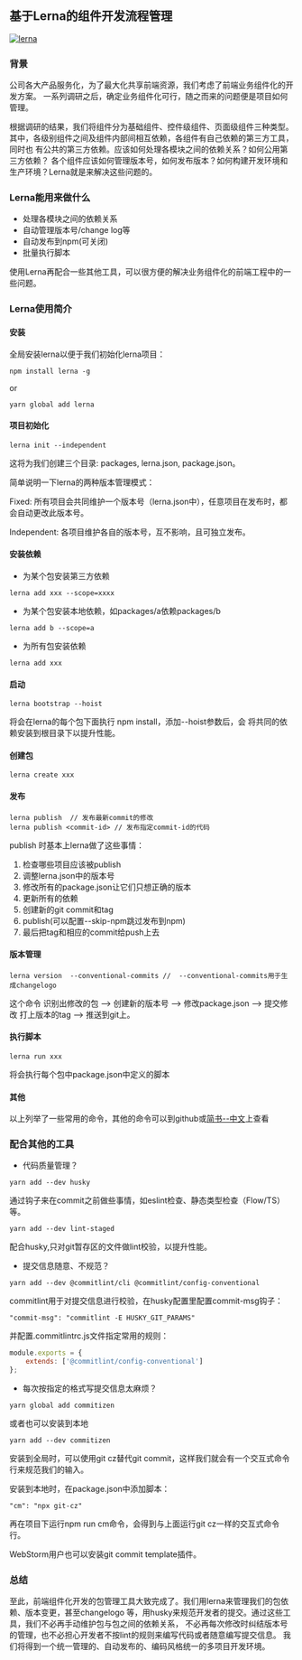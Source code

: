 ## 基于Lerna的组件开发流程管理

[![lerna](https://img.shields.io/badge/maintained%20with-lerna-cc00ff.svg)](https://lernajs.io/)

### 背景

公司各大产品服务化，为了最大化共享前端资源，我们考虑了前端业务组件化的开发方案。
一系列调研之后，确定业务组件化可行，随之而来的问题便是项目如何管理。

根据调研的结果，我们将组件分为基础组件、控件级组件、页面级组件三种类型。
其中，各级别组件之间及组件内部间相互依赖，各组件有自己依赖的第三方工具，同时也
有公共的第三方依赖。应该如何处理各模块之间的依赖关系？如何公用第三方依赖？
各个组件应该如何管理版本号，如何发布版本？如何构建开发环境和
生产环境？Lerna就是来解决这些问题的。

### Lerna能用来做什么

+ 处理各模块之间的依赖关系
+ 自动管理版本号/change log等
+ 自动发布到npm(可关闭)
+ 批量执行脚本

使用Lerna再配合一些其他工具，可以很方便的解决业务组件化的前端工程中的一些问题。

### Lerna使用简介

#### 安装

全局安装lerna以便于我们初始化lerna项目：

```
npm install lerna -g
```
or
```
yarn global add lerna
```

#### 项目初始化

```
lerna init --independent
```
这将为我们创建三个目录: packages, lerna.json, package.json。

简单说明一下lerna的两种版本管理模式：

Fixed: 所有项目会共同维护一个版本号（lerna.json中），任意项目在发布时，都会自动更改此版本号。

Independent: 各项目维护各自的版本号，互不影响，且可独立发布。

#### 安装依赖

- 为某个包安装第三方依赖

```
lerna add xxx --scope=xxxx
```
- 为某个包安装本地依赖，如packages/a依赖packages/b

```
lerna add b --scope=a
```
- 为所有包安装依赖

```
lerna add xxx
```

#### 启动

```
lerna bootstrap --hoist
```

将会在lerna的每个包下面执行 npm install，添加--hoist参数后，会
将共同的依赖安装到根目录下以提升性能。

#### 创建包

```
lerna create xxx
```

#### 发布

```
lerna publish  // 发布最新commit的修改
lerna publish <commit-id> // 发布指定commit-id的代码
```
publish 时基本上lerna做了这些事情：

1. 检查哪些项目应该被publish
2. 调整lerna.json中的版本号
3. 修改所有的package.json让它们只想正确的版本
4. 更新所有的依赖
5. 创建新的git commit和tag
6. publish(可以配置--skip-npm跳过发布到npm)
7. 最后把tag和相应的commit给push上去

#### 版本管理

```
lerna version  --conventional-commits //  --conventional-commits用于生成changelogo
```

这个命令 识别出修改的包 --> 创建新的版本号 --> 修改package.json --> 提交修改 打上版本的tag --> 推送到git上。

#### 执行脚本
```
lerna run xxx
```
将会执行每个包中package.json中定义的脚本

#### 其他

以上列举了一些常用的命令，其他的命令可以到github或[简书--中文](https://www.jianshu.com/p/8b7e6025354b)上查看

### 配合其他的工具

+ 代码质量管理？

```
yarn add --dev husky
```
通过钩子来在commit之前做些事情，如eslint检查、静态类型检查（Flow/TS）等。

```
yarn add --dev lint-staged
```
配合husky,只对git暂存区的文件做lint校验，以提升性能。

+ 提交信息随意、不规范？

```
yarn add --dev @commitlint/cli @commitlint/config-conventional
```

commitlint用于对提交信息进行校验，在husky配置里配置commit-msg钩子：

```
"commit-msg": "commitlint -E HUSKY_GIT_PARAMS"
```

并配置.commitlintrc.js文件指定常用的规则：

```javascript
module.exports = {
    extends: ['@commitlint/config-conventional']
};
```

+ 每次按指定的格式写提交信息太麻烦？

```
yarn global add commitizen
```
或者也可以安装到本地
```
yarn add --dev commitizen
```
安装到全局时，可以使用git cz替代git commit，这样我们就会有一个交互式命令行来规范我们的输入。

安装到本地时，在package.json中添加脚本：
```
"cm": "npx git-cz"
```
再在项目下运行npm run cm命令，会得到与上面运行git cz一样的交互式命令行。

WebStorm用户也可以安装git commit template插件。

### 总结

至此，前端组件化开发的包管理工具大致完成了。我们用lerna来管理我们的包依赖、版本变更，甚至changelogo
等，用husky来规范开发者的提交。通过这些工具，我们不必再手动维护包与包之间的依赖关系，
不必再每次修改时纠结版本号的管理，也不必担心开发者不按lint的规则来编写代码或者随意编写提交信息。
我们将得到一个统一管理的、自动发布的、编码风格统一的多项目开发环境。
